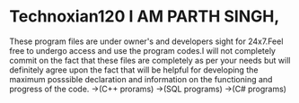 # Technoxian120 I AM PARTH SINGH,
These program files are under owner's and developers sight for 24x7.Feel free to undergo access and use the program codes.I will not completely commit on the fact that these files are completely as per your needs but will definitely agree upon the fact that will be helpful for developing the maximum posssible declaration and information on the functioning and progress of the code. 
->(C++ prorams)
->(SQL programs)
->(C# programs)
